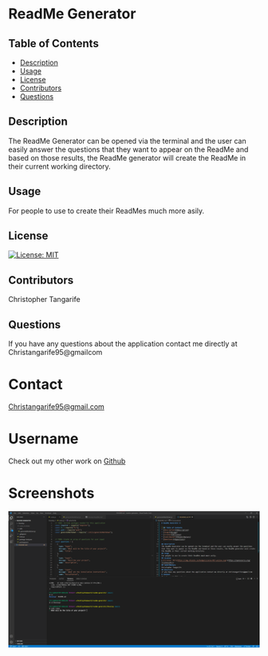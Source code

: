 # ReadMe Generator #

  ## Table of Contents
* [Description](#description)
* [Usage](#usage)
* [License](#license)
* [Contributors](#contributors)
* [Questions](#questions)

## Description
The ReadMe Generator can be opened via the terminal and the user can easily answer the questions that they want to appear on the ReadMe and based on those results, the ReadMe generator will create the ReadMe in their current working directory.
## Usage
For people to use to create their ReadMes much more asily.
## License
[![License: MIT](https://img.shields.io/badge/License-MIT-yellow.svg)](https://opensource.org/licenses/MIT)
## Contributors
Christopher Tangarife
## Questions
If you have any questions about the application contact me directly at Christangarife95@gmailcom 
# Contact
Christangarife95@gmail.com 
# Username
Check out my other work on [Github](https://github.com/ChrisCodes54)
# Screenshots
![Start of the Readme generator in the terminal with the first quesiton.](./images/readmestart.png)


